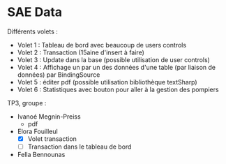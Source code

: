 # SAE Data

Différents volets :
- Volet 1 : Tableau de bord avec beaucoup de users controls
- Volet 2 : Transaction (15aine d'insert à faire)
- Volet 3 : Update dans la base (possible utilisation de user controls)
- Volet 4 : Affichage un par un des données d'une table (par liaison de données) par BindingSource
- Volet 5 : éditer pdf (possible utilisation bibliothèque textSharp)
- Volet 6 : Statistiques avec bouton pour aller à la gestion des pompiers

TP3, groupe :

- Ivanoé Megnin-Preiss
  - pdf
- Elora Fouilleul
  - [x] Volet transaction
  - [ ] Transaction dans le tableau de bord
- Fella Bennounas
